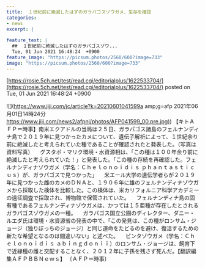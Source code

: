 ```yaml
---
title:  １世紀前に絶滅したはずのガラパゴスゾウガメ、生存を確認  
categories:
- news
excerpt: |
  
feature_text: |
  ##  １世紀前に絶滅したはずのガラパゴスゾウ...
  Tue, 01 Jun 2021 16:48:24  +0900
feature_image: "https://picsum.photos/2560/600?image=733"
image: "https://picsum.photos/2560/600?image=733"
---
```


[https://rosie.5ch.net/test/read.cgi/editorialplus/1622533704/](https://rosie.5ch.net/test/read.cgi/editorialplus/1622533704/)
posted on Tue, 01 Jun 2021 16:48:24  +0900

<!--more-->

![](https://www.jiji.com/jc/article?k=20210601041599a amp;g=afp 2021年06月01日14時24分 [https://www.jiji.com/news2/afpnj/photos/AFP041599_00.pre.jpg)](https://www.jiji.com/news2/afpnj/photos/AFP041599_00.pre.jpg)) 【キトＡＦＰ＝時事】南米エクアドルの当局は２５日、ガラパゴス諸島のフェルナンディナ島で２０１９年に見つかったカメについて、遺伝子解析によって、１世紀余り前に絶滅したと考えられていた種であることが確認されたと発表した。（写真は資料写真） 　グスタボ・マリク環境・水資源相は、「この種は１００年余り前に絶滅したと考えられていた！」と発表した。「この種の存続を再確認した。フェルナンディナゾウガメ（学名：Ｃｈｅｌｏｎｏｉｄｉｓ ｐｈａｎｔａｓｔｉｃｕｓ）が、ガラパゴスで見つかった」 　米エール大学の遺伝学者らが２０１９年に見つかった雌のカメのＤＮＡと、１９０６年に雄のフェルナンディナゾウガメから採取した検体を比較した。この検体は、米カリフォルニア科学アカデミーの遠征調査で採取され、博物館で保管されていた。 　フェルナンディナ島の固有種であるフェルナンディナゾウガメは、かつては１５亜種が存在したとされるガラパゴスゾウガメの一種。 　ガラパゴス国立公園のディレクター、ダニー・ルエダ氏は環境・水資源省の発表の中で、「この発見は、この種がロンサム・ジョージ（独りぼっちのジョージ）と同じ運命をたどるのを避け、復活するための新たな希望となるのは間違いない」と述べた。 　ピンタゾウガメ（学名：Ｃｈｅｌｏｎｏｉｄｉｓ ａｂｉｎｇｄｏｎｉｉ）のロンサム・ジョージは、飼育下で近縁種の雌と交配することなく、２０１２年に子孫を残さず死んだ。【翻訳編集ＡＦＰＢＢＮｅｗｓ】 〔ＡＦＰ＝時事〕
